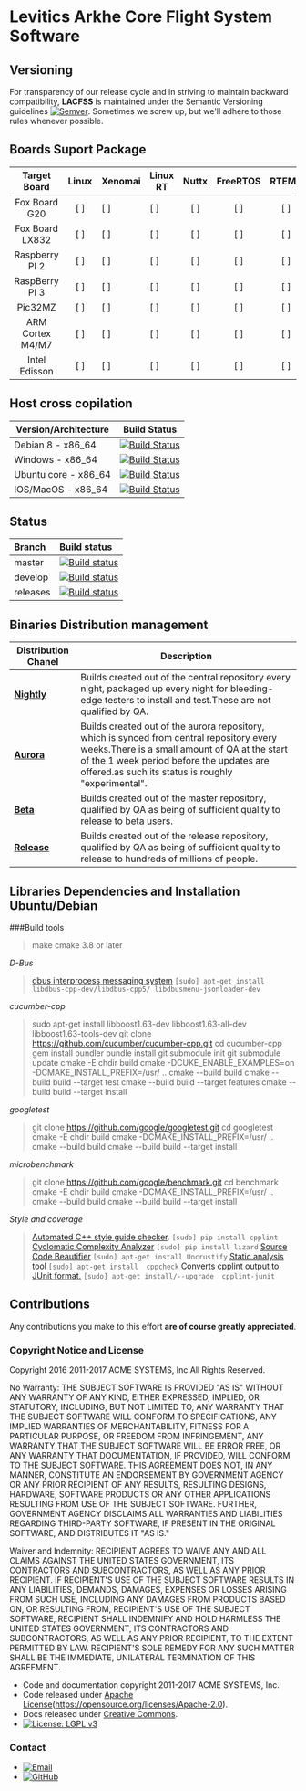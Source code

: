 # Levitics Arkhe Core Flight System Software

## Versioning

For transparency of our release cycle and in striving to maintain backward compatibility, **LACFSS** is maintained under the Semantic Versioning guidelines [![Semver](http://img.shields.io/SemVer/2.0.0.png)](http://semver.org/spec/v2.0.0.html). Sometimes we screw up, but we'll adhere to those rules whenever possible.

## Boards Suport Package

| Target Board     | Linux | Xenomai  | Linux RT | Nuttx | FreeRTOS | RTEMS | Picos18 |
|:----------------:|:-----:|----------|----------|:-----:|:--------:|:-----:|---------|
|   Fox Board G20  |  [ ]  |     [ ]  |     [ ]  |  [ ]  |     [ ]  |  [ ]  |    [ ]  |
|  Fox Board LX832 |  [ ]  |     [ ]  |     [ ]  |  [ ]  |     [ ]  |  [ ]  |    [ ]  |
|  Raspberry PI 2  |  [ ]  |     [ ]  |     [ ]  |  [ ]  |     [ ]  |  [ ]  |    [ ]  |
|  RaspBerry PI 3  |  [ ]  |     [ ]  |     [ ]  |  [ ]  |     [ ]  |  [ ]  |    [ ]  |
|      Pic32MZ     |  [ ]  |     [ ]  |     [ ]  |  [ ]  |     [ ]  |  [ ]  |    [ ]  |
| ARM Cortex M4/M7 |  [ ]  |     [ ]  |     [ ]  |  [ ]  |     [ ]  |  [ ]  |    [ ]  |
| Intel Edisson    |  [ ]  |     [ ]  |     [ ]  |  [ ]  |     [ ]  |  [ ]  |    [ ]  |

## Host cross copilation

| Version/Architecture        | Build Status |
| --------------------------- | ------------ |
| Debian 8 - x86_64           | [![Build Status](https://ci.centos.org/buildStatus/icon?job=CentOS-Core-QA-t_functional-c7-64)](https://ci.centos.org/job/CentOS-Core-QA-t_functional-c7-64/) |
| Windows - x86_64            | [![Build Status](https://ci.centos.org/job/CentOS-Core-QA-t_functional-c6-64/badge/icon)](https://ci.centos.org/job/CentOS-Core-QA-t_functional-c6-64/) |
| Ubuntu core - x86_64        | [![Build Status](https://ci.centos.org/job/CentOS-Core-QA-t_functional-c6-32/badge/icon)](https://ci.centos.org/job/CentOS-Core-QA-t_functional-c6-32/) |
| IOS/MacOS - x86_64          | [![Build Status](https://ci.centos.org/job/CentOS-Core-QA-t_functional-c5-64/badge/icon)](https://ci.centos.org/job/CentOS-Core-QA-t_functional-c5-64/) |

## Status

| Branch              | Build status  |
|:------------------- |:------------- |
| master              | [![Build status](https://travis-ci.org/Levitics/levitics-arkhe-gcs.svg?branch=master "Build status of branch master")](https://travis-ci.org/Levitics/levitics-arkhe-gcs) |
| develop             | [![Build status](https://travis-ci.org/Levitics/levitics-arkhe-gcs.svg?branch=develop "Build status of branch develop")](https://travis-ci.org/Levitics/levitics-arkhe-gcs) |
| releases            | [![Build status](https://travis-ci.org/Levitics/levitics-arkhe-gcs.svg?branch=develop "Build status of branch develop")](https://travis-ci.org/Levitics/levitics-arkhe-gcs) |

## Binaries Distribution management
| Distribution  Chanel         | Description                                                                                                                                                                                   |
|------------------------------|-----------------------------------------------------------------------------------------------------------------------------------------------------------------------------------------------|
| [__Nightly__](#www.tbd.acme) | Builds created out of the central repository every night, packaged up every night for bleeding-edge testers to install and test.These are not qualified by QA.                                                                                                      |
| [__Aurora__](#www.tbd.acme)  | Builds created out of the aurora repository, which is synced from central repository every weeks.There is a small amount of QA at the start of the 1 week period before the updates are offered.as such its status is roughly "experimental".  |
| [__Beta__](#www.tbd.acme)    | Builds created out of the master repository, qualified by QA as being of sufficient quality to release to beta users.                                                                         |
| [__Release__](#www.tbd.acme) | Builds created out of the release repository, qualified by QA as being of sufficient quality to release to hundreds of millions of people.                                                    |

## Libraries Dependencies  and Installation Ubuntu/Debian

###Build tools

> make 
> cmake 3.8 or later

_D-Bus_

> [dbus interprocess messaging system](https://dbus.freedesktop.org/releases/dbus/dbus-1.10.22.tar.gz) `[sudo] apt-get install libdbus-cpp-dev/libdbus-cpp5/ libdbusmenu-jsonloader-dev`

_cucumber-cpp_

> sudo apt-get install libboost1.63-dev libboost1.63-all-dev libboost1.63-tools-dev
> git clone https://github.com/cucumber/cucumber-cpp.git
> cd cucumber-cpp
> gem install bundler
> bundle install
> git submodule init
> git submodule update
> cmake -E chdir build cmake -DCUKE_ENABLE_EXAMPLES=on -DCMAKE_INSTALL_PREFIX=/usr/ ..
> cmake --build build
> cmake --build build --target test
> cmake --build build --target features
> cmake --build build --target install

_googletest_

> git clone https://github.com/google/googletest.git
> cd googletest
> cmake -E chdir build cmake -DCMAKE_INSTALL_PREFIX=/usr/ ..
> cmake --build build
> cmake --build build --target install

_microbenchmark_

> git clone https://github.com/google/benchmark.git
> cd benchmark
> cmake -E chdir build cmake -DCMAKE_INSTALL_PREFIX=/usr/ ..
> cmake --build build
> cmake --build build --target install

_Style and coverage_

> [Automated C++ style guide checker](https://pypi.python.org/pypi/cpplint). `[sudo] pip install cpplint`
> [Cyclomatic Complexity Analyzer](https://pypi.python.org/pypi/lizard) `[sudo] pip install lizard`
> [Source Code Beautifier](http://uncrustify.sourceforge.net) `[sudo] apt-get install Uncrustify`
> [Static analysis tool ](http://uncrustify.sourceforge.net) `[sudo] apt-get install  cppcheck`
> [Converts cpplint output to JUnit format.](https://pypi.python.org/pypi/cpplint-junit) `[sudo] apt-get install/--upgrade  cpplint-junit`

## Contributions

Any contributions you make to this effort **are of course greatly appreciated**.

### Copyright Notice and License

Copyright 2016 2011-2017 ACME SYSTEMS, Inc.All Rights Reserved.

No Warranty: THE SUBJECT SOFTWARE IS PROVIDED "AS IS" WITHOUT ANY WARRANTY OF ANY KIND, EITHER EXPRESSED, IMPLIED, OR STATUTORY, INCLUDING, BUT NOT LIMITED TO, ANY WARRANTY THAT THE SUBJECT SOFTWARE WILL CONFORM TO SPECIFICATIONS, ANY IMPLIED WARRANTIES OF MERCHANTABILITY, FITNESS FOR A PARTICULAR PURPOSE, OR FREEDOM FROM INFRINGEMENT, ANY WARRANTY THAT THE SUBJECT SOFTWARE WILL BE ERROR FREE, OR ANY WARRANTY THAT DOCUMENTATION, IF PROVIDED, WILL CONFORM TO THE SUBJECT SOFTWARE. THIS AGREEMENT DOES NOT, IN ANY MANNER, CONSTITUTE AN ENDORSEMENT BY GOVERNMENT AGENCY OR ANY PRIOR RECIPIENT OF ANY RESULTS, RESULTING DESIGNS, HARDWARE, SOFTWARE PRODUCTS OR ANY OTHER APPLICATIONS RESULTING FROM USE OF THE SUBJECT SOFTWARE.  FURTHER, GOVERNMENT AGENCY DISCLAIMS ALL WARRANTIES AND LIABILITIES REGARDING THIRD-PARTY SOFTWARE, IF PRESENT IN THE ORIGINAL SOFTWARE, AND DISTRIBUTES IT "AS IS."

Waiver and Indemnity: RECIPIENT AGREES TO WAIVE ANY AND ALL CLAIMS AGAINST THE UNITED STATES GOVERNMENT, ITS CONTRACTORS AND SUBCONTRACTORS, AS WELL AS ANY PRIOR RECIPIENT.  IF RECIPIENT'S USE OF THE SUBJECT SOFTWARE RESULTS IN ANY LIABILITIES, DEMANDS, DAMAGES, EXPENSES OR LOSSES ARISING FROM SUCH USE, INCLUDING ANY DAMAGES FROM PRODUCTS BASED ON, OR RESULTING FROM, RECIPIENT'S USE OF THE SUBJECT SOFTWARE, RECIPIENT SHALL INDEMNIFY AND HOLD HARMLESS THE UNITED STATES GOVERNMENT, ITS CONTRACTORS AND SUBCONTRACTORS, AS WELL AS ANY PRIOR RECIPIENT, TO THE EXTENT PERMITTED BY LAW.  RECIPIENT'S SOLE REMEDY FOR ANY SUCH MATTER SHALL BE THE IMMEDIATE, UNILATERAL TERMINATION OF THIS AGREEMENT.

-   Code and documentation copyright 2011-2017 ACME SYSTEMS, Inc. 
-   Code released under [Apache License](https://img.shields.io/badge/License-Apache%202.0-blue.svg)(https://opensource.org/licenses/Apache-2.0). 
-   Docs released under [Creative Commons](https://github.com/twbs/bootstrap/blob/master/docs/LICENSE). 
-   [![License: LGPL v3](https://img.shields.io/badge/License-LGPL%20v3-blue.svg)](http://www.gnu.org/licenses/lgpl-3.0)  

### Contact

*   [![Email](https://img.shields.io/badge/mailto-sabertazimi-brightgreen.svg?style=flat-square)](mailto:happyman@hotmail.fr)
*   [![GitHub](https://img.shields.io/badge/contact-github-000000.svg?style=flat-square)](https://github.com/doevelopper)

